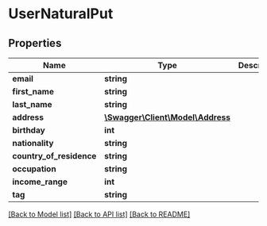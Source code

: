# UserNaturalPut

## Properties
Name | Type | Description | Notes
------------ | ------------- | ------------- | -------------
**email** | **string** |  | [optional] 
**first_name** | **string** |  | [optional] 
**last_name** | **string** |  | [optional] 
**address** | [**\Swagger\Client\Model\Address**](Address.md) |  | [optional] 
**birthday** | **int** |  | [optional] 
**nationality** | **string** |  | [optional] 
**country_of_residence** | **string** |  | [optional] 
**occupation** | **string** |  | [optional] 
**income_range** | **int** |  | [optional] 
**tag** | **string** |  | [optional] 

[[Back to Model list]](../README.md#documentation-for-models) [[Back to API list]](../README.md#documentation-for-api-endpoints) [[Back to README]](../README.md)


